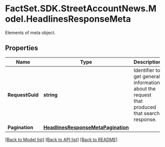 # FactSet.SDK.StreetAccountNews.Model.HeadlinesResponseMeta
Elements of meta object.

## Properties

Name | Type | Description | Notes
------------ | ------------- | ------------- | -------------
**RequestGuid** | **string** | Identifier to get general information about the request that produced that search response. | [optional] 
**Pagination** | [**HeadlinesResponseMetaPagination**](HeadlinesResponseMetaPagination.md) |  | [optional] 

[[Back to Model list]](../README.md#documentation-for-models) [[Back to API list]](../README.md#documentation-for-api-endpoints) [[Back to README]](../README.md)


